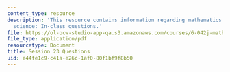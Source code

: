 ```yaml
---
content_type: resource
description: 'This resource contains information regarding mathematics for computer
  science: In-class questions.'
file: https://ol-ocw-studio-app-qa.s3.amazonaws.com/courses/6-042j-mathematics-for-computer-science-spring-2015/e44fe1c9c41ae26c1af080f1bf9f8b50_MIT6_042JS15_cp23.pdf
file_type: application/pdf
resourcetype: Document
title: Session 23 Questions
uid: e44fe1c9-c41a-e26c-1af0-80f1bf9f8b50
---
```

